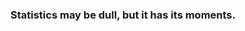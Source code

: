 ### Statistics may be dull, but it has its moments.

<!--
**anii21/anii21** is a ✨ _special_ ✨ repository because its `README.md` (this file) appears on your GitHub profile.
I'm an undergrad student at IIT Madras with a passion for mathematics and exploring and strengthening my skills in the field of Data Science.
-->
